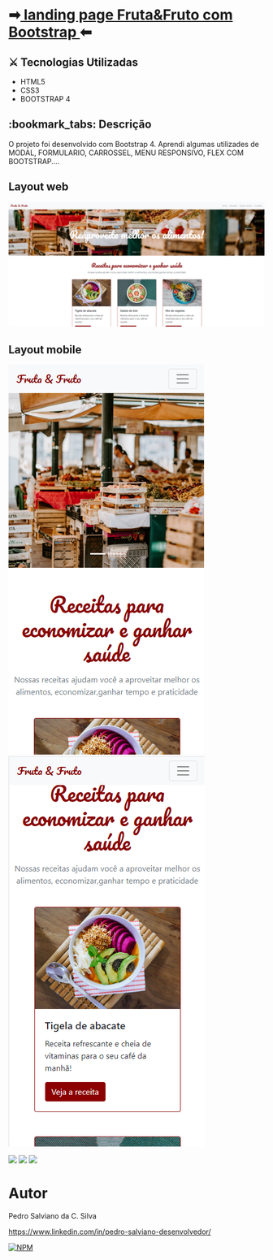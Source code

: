 
<h1>
➡<a href="https://pe-salviano.github.io/landingpage-bootstrap/"> landing page Fruta&Fruto com Bootstrap </a>
⬅</h1>


<h2>⚔ Tecnologias Utilizadas</h2>

<div style="display: inline_block">

- HTML5
- CSS3
- BOOTSTRAP 4
  
</div>

<h2>:bookmark_tabs: Descrição</h2>
<p>O projeto foi desenvolvido com Bootstrap 4. Aprendi algumas utilizades de MODAL, FORMULARIO, CARROSSEL, MENU RESPONSIVO, FLEX COM BOOTSTRAP....</p>

## Layout web
![Web 1](https://github.com/pe-salviano/landingpage-bootstrap/blob/main/projeto-base/src/img/layout-web1.png)

## Layout mobile
![Mobile 1](https://github.com/pe-salviano/landingpage-bootstrap/blob/main/projeto-base/src/img/layout-mobile1.png)
![Mobile 1](https://github.com/pe-salviano/landingpage-bootstrap/blob/main/projeto-base/src/img/layout-mobile2.png)


<div style="display: inline_block">
  
<a href = "mailto:pedro.salviano.cs@gmail.com"><img src="https://img.shields.io/badge/-Gmail-%23333?style=for-the-badge&logo=gmail&logoColor=white" target="_blank"></a>
<a href="https://www.linkedin.com/in/pedro-salviano-857917116/"><img src="https://img.shields.io/badge/-LinkedIn-%230077B5?style=for-the-badge&logo=linkedin&logoColor=white" target="_blank"></a>
<a href="https://pe-salviano.github.io/portifolio_pedro/"><img src="https://img.shields.io/badge/-Portf%C3%B3lio-brown?style=for-the-badge&logo=true" target="_blank"></a>
  
</div>



# Autor

Pedro Salviano da C. Silva

https://www.linkedin.com/in/pedro-salviano-desenvolvedor/

[![NPM](https://img.shields.io/npm/l/react)](https://github.com/pe-salviano/portifolio_pedro/blob/main/LICENSE) 

